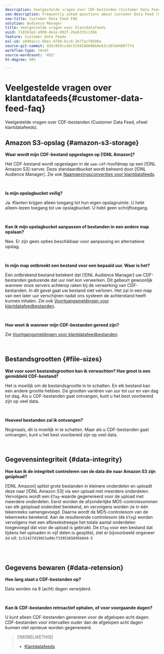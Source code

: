 ```yaml
---
description: Veelgestelde vragen over CDF-bestanden (Customer Data Feed, ofwel klantdatafeeds).
seo-description: Frequently asked questions about Customer Data Feed (CDF) files.
seo-title: Customer Data Feed FAQ
solution: Audience Manager
title: Veelgestelde vragen over klantdatafeeds
uuid: 7183b3e2-e999-4e1e-892f-2bab335c13b6
feature: Customer Data Feeds
exl-id: a948accc-6bec-4748-bcc8-2b77acf6b96a
source-git-commit: 4d3c859cc4dc5294286680b0e63c287e0409f7fd
workflow-type: tm+mt
source-wordcount: '451'
ht-degree: 98%

---
```


# Veelgestelde vragen over klantdatafeeds{#customer-data-feed-faq}

Veelgestelde vragen over CDF-bestanden (Customer Data Feed, ofwel klantdatafeeds).

## Amazon S3-opslag {#amazon-s3-storage}

**Waar wordt mijn CDF-bestand opgeslagen op [!DNL Amazon]?**

Het CDF-bestand wordt opgeslagen in de `aam-cdf`-hoofdmap op een [!DNL Amazon S3]-server. Deze standaardbucket wordt beheerd door [!DNL Audience Manager]. Zie ook [Naamgevingsconventies voor klantdatafeeds](../features/cdf-files.md#cdf-naming-conventions).

<br>

**Is mijn opslagbucket veilig?**

Ja. Klanten krijgen alleen toegang tot hun eigen opslagruimte. U hebt alleen-lezen toegang tot uw opslagbucket. U hebt geen schrijftoegang.

<br>

**Kan ik mijn opslagbucket aanpassen of bestanden in een andere map opslaan?**

Nee. Er zijn geen opties beschikbaar voor aanpassing en alternatieve opslag.

<br>

**In mijn map ontbreekt een bestand voor een bepaald uur. Waar is het?**

Een ontbrekend bestand betekent dat [!DNL Audience Manager] uw CDF-bestanden gedurende dat uur niet kon verwerken. Dit gebeurt gewoonlijk wanneer onze servers achterop raken bij de verwerking van CDF-bestanden. In dit geval gaat uw bestand niet verloren. Het zal in een map van een later uur verschijnen nadat ons systeem de achterstand heeft kunnen inhalen. Zie ook [Voortgangsmeldingen voor klantdatafeedbestanden](../features/cdf-files.md#cdf-file-processing-notifications).

<br>

**Hoe weet ik wanneer mijn CDF-bestanden gereed zijn?**

Zie [Voortgangsmeldingen voor klantdatafeedbestanden](../features/cdf-files.md#cdf-file-processing-notifications).

<br>

## Bestandsgrootten {#file-sizes}

**Wat voor soort bestandsgrootten kan ik verwachten? Hoe groot is een gemiddeld CDF-bestand?**

Het is moeilijk om de bestandsgrootte in te schatten. En elk bestand kan een andere grootte hebben. De grootten variëren van uur tot uur en van dag tot dag. Als u CDF-bestanden gaat ontvangen, kunt u het best voorbereid zijn op veel data.

<br>

**Hoeveel bestanden zal ik ontvangen?**

Nogmaals, dit is moeilijk in te schatten. Maar als u CDF-bestanden gaat ontvangen, kunt u het best voorbereid zijn op veel data.

<br>

## Gegevensintegriteit {#data-integrity}

**Hoe kan ik de integriteit controleren van de data die naar Amazon S3 zijn geüpload?**

[!DNL Amazon] splitst grote bestanden in kleinere onderdelen en uploadt deze naar [!DNL Amazon S3] via een upload met meerdere onderdelen. Vervolgens wordt een `ETag`-waarde gegenereerd voor de upload met meerdere onderdelen. Eerst worden de afzonderlijke MD5-controlesommen van elk geüpload onderdeel berekend, en vervolgens worden ze in één tekenreeks samengevoegd. Daarna wordt de MD5-controlesom van de tekenreeks berekend. Aan de resulterende controlesom (de `ETag`) worden vervolgens met een afbreekstreepje het totale aantal onderdelen toegevoegd dat voor de upload is gebruikt. De `ETag` voor een bestand dat tijdens het uploaden in vijf delen is gesplitst, ziet er bijvoorbeeld ongeveer zo uit: `2c51427d19021e88cf3395365895b6d4-5`

<br> 

## Gegevens bewaren {#data-retension}

**Hoe lang slaat u CDF-bestanden op?**

Data worden na 8 (acht) dagen verwijderd.

<br>

**Kan ik CDF-bestanden retroactief ophalen, of voor voorgaande dagen?**

U kunt alleen CDF-bestanden genereren voor de afgelopen acht dagen. CDF-bestanden voor intervallen ouder dan de afgelopen acht dagen kunnen niet opnieuw worden gegenereerd.

>[!MORELIKETHIS]
>
>* [Klantdatafeeds](../features/cdf-files.md)
